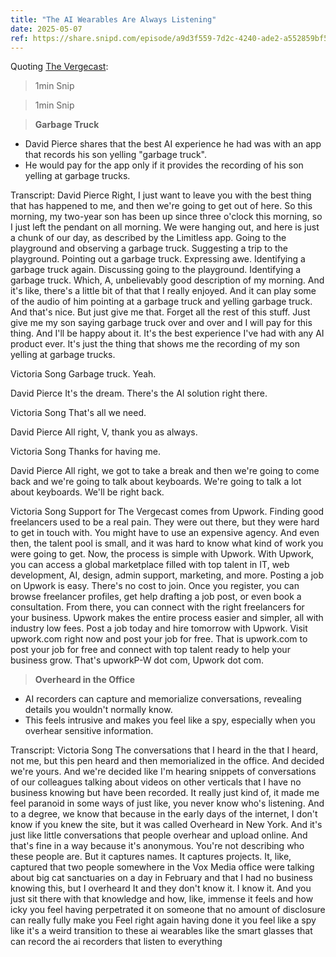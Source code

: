 ```yaml
---
title: "The AI Wearables Are Always Listening"
date: 2025-05-07
ref: https://share.snipd.com/episode/a9d3f559-7d2c-4240-ade2-a552859bf503
---
```

Quoting [The Vergecast](https://share.snipd.com/episode/a9d3f559-7d2c-4240-ade2-a552859bf503):

> 1min Snip

> 1min Snip

> **Garbage Truck**

- David Pierce shares that the best AI experience he had was with an app that records his son yelling "garbage truck". 
- He would pay for the app only if it provides the recording of his son yelling at garbage trucks.

Transcript:
David Pierce
Right, I just want to leave you with the best thing that has happened to me, and then we're going to get out of here. So this morning, my two-year son has been up since three o'clock this morning, so I just left the pendant on all morning. We were hanging out, and here is just a chunk of our day, as described by the Limitless app. Going to the playground and observing a garbage truck. Suggesting a trip to the playground. Pointing out a garbage truck. Expressing awe. Identifying a garbage truck again. Discussing going to the playground. Identifying a garbage truck. Which, A, unbelievably good description of my morning. And it's like, there's a little bit of that that I really enjoyed. And it can play some of the audio of him pointing at a garbage truck and yelling garbage truck. And that's nice. But just give me that. Forget all the rest of this stuff. Just give me my son saying garbage truck over and over and I will pay for this thing. And I'll be happy about it. It's the best experience I've had with any AI product ever. It's just the thing that shows me the recording of my son yelling at garbage trucks.

Victoria Song
Garbage truck. Yeah.

David Pierce
It's the dream. There's the AI solution right there.

Victoria Song
That's all we need.

David Pierce
All right, V, thank you as always.

Victoria Song
Thanks for having me.

David Pierce
All right, we got to take a break and then we're going to come back and we're going to talk about keyboards. We're going to talk a lot about keyboards. We'll be right back.

Victoria Song
Support for The Vergecast comes from Upwork. Finding good freelancers used to be a real pain. They were out there, but they were hard to get in touch with. You might have to use an expensive agency. And even then, the talent pool is small, and it was hard to know what kind of work you were going to get. Now, the process is simple with Upwork. With Upwork, you can access a global marketplace filled with top talent in IT, web development, AI, design, admin support, marketing, and more. Posting a job on Upwork is easy. There's no cost to join. Once you register, you can browse freelancer profiles, get help drafting a job post, or even book a consultation. From there, you can connect with the right freelancers for your business. Upwork makes the entire process easier and simpler, all with industry low fees. Post a job today and hire tomorrow with Upwork. Visit upwork.com right now and post your job for free. That is upwork.com to post your job for free and connect with top talent ready to help your business grow. That's upworkP-W dot com, Upwork dot com.

> **Overheard in the Office**

- AI recorders can capture and memorialize conversations, revealing details you wouldn't normally know. 
- This feels intrusive and makes you feel like a spy, especially when you overhear sensitive information.

Transcript:
Victoria Song
The conversations that I heard in the that I heard, not me, but this pen heard and then memorialized in the office. And decided we're yours. And we're decided like I'm hearing snippets of conversations of our colleagues talking about videos on other verticals that I have no business knowing but have been recorded. It really just kind of, it made me feel paranoid in some ways of just like, you never know who's listening. And to a degree, we know that because in the early days of the internet, I don't know if you knew the site, but it was called Overheard in New York. And it's just like little conversations that people overhear and upload online. And that's fine in a way because it's anonymous. You're not describing who these people are. But it captures names. It captures projects. It, like, captured that two people somewhere in the Vox Media office were talking about big cat sanctuaries on a day in February and that I had no business knowing this, but I overheard It and they don't know it. I know it. And you just sit there with that knowledge and how, like, immense it feels and how icky you feel having perpetrated it on someone that no amount of disclosure can really fully make you Feel right again having done it you feel like a spy like it's a weird transition to these ai wearables like the smart glasses that can record the ai recorders that listen to everything